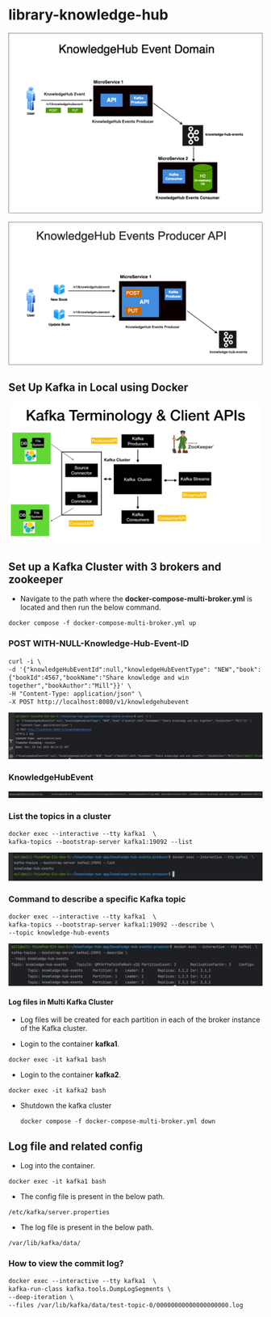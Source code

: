 # library-knowledge-hub

![KnowledgeHub-Event-Domain-drawio](src/main/resources/screenshots/KnowledgeHub-Event-Domain.drawio.png)

![KnowledgeHub-Events-Producer-API-drawio](src/main/resources/screenshots/KnowledgeHub-Events-Producer-API.drawio.png)


## Set Up Kafka in Local using Docker

![Screenshot_5](src/main/resources/screenshots/Screenshot_5.png)

## Set up a Kafka Cluster with 3 brokers and zookeeper

- Navigate to the path where the **docker-compose-multi-broker.yml** is located and then run the below command.

```
docker compose -f docker-compose-multi-broker.yml up
```

### POST WITH-NULL-Knowledge-Hub-Event-ID

```
curl -i \
-d '{"knowledgeHubEventId":null,"knowledgeHubEventType": "NEW","book":{"bookId":4567,"bookName":"Share knowledge and win together","bookAuthor":"Mill"}}' \
-H "Content-Type: application/json" \
-X POST http://localhost:8080/v1/knowledgehubevent
```

![Screenshot_1](src/main/resources/screenshots/Screenshot_1.png)

### KnowledgeHubEvent

![Screenshot_2](src/main/resources/screenshots/Screenshot_2.png)

### List the topics in a cluster

```
docker exec --interactive --tty kafka1  \
kafka-topics --bootstrap-server kafka1:19092 --list
```

![Screenshot_3](src/main/resources/screenshots/Screenshot_3.png)

### Command to describe a specific Kafka topic

```
docker exec --interactive --tty kafka1  \
kafka-topics --bootstrap-server kafka1:19092 --describe \
--topic knowledge-hub-events
```

![Screenshot_4](src/main/resources/screenshots/Screenshot_4.png)

#### Log files in Multi Kafka Cluster

- Log files will be created for each partition in each of the broker instance of the Kafka cluster.

-  Login to the container **kafka1**.
  ```
  docker exec -it kafka1 bash
  ```
-  Login to the container **kafka2**.
  ```
  docker exec -it kafka2 bash
  ```

- Shutdown the kafka cluster

  ```
  docker compose -f docker-compose-multi-broker.yml down
  ```

## Log file and related config

- Log into the container.

```
docker exec -it kafka1 bash
```

- The config file is present in the below path.

```
/etc/kafka/server.properties
```

- The log file is present in the below path.

```
/var/lib/kafka/data/
```

### How to view the commit log?

```
docker exec --interactive --tty kafka1  \
kafka-run-class kafka.tools.DumpLogSegments \
--deep-iteration \
--files /var/lib/kafka/data/test-topic-0/00000000000000000000.log
```
